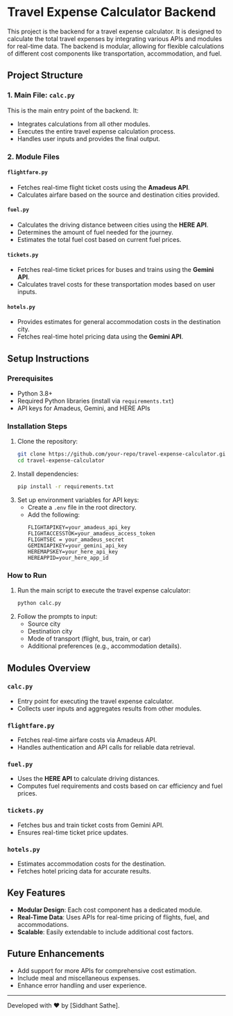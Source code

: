 # Travel Expense Calculator Backend

This project is the backend for a travel expense calculator. It is designed to calculate the total travel expenses by integrating various APIs and modules for real-time data. The backend is modular, allowing for flexible calculations of different cost components like transportation, accommodation, and fuel.

## **Project Structure**

### **1. Main File: `calc.py`**
This is the main entry point of the backend. It:
- Integrates calculations from all other modules.
- Executes the entire travel expense calculation process.
- Handles user inputs and provides the final output.

### **2. Module Files**

#### **`flightfare.py`**
- Fetches real-time flight ticket costs using the **Amadeus API**.
- Calculates airfare based on the source and destination cities provided.

#### **`fuel.py`**
- Calculates the driving distance between cities using the **HERE API**.
- Determines the amount of fuel needed for the journey.
- Estimates the total fuel cost based on current fuel prices.

#### **`tickets.py`**
- Fetches real-time ticket prices for buses and trains using the **Gemini API**.
- Calculates travel costs for these transportation modes based on user inputs.

#### **`hotels.py`**
- Provides estimates for general accommodation costs in the destination city.
- Fetches real-time hotel pricing data using the **Gemini API**.

## **Setup Instructions**

### **Prerequisites**
- Python 3.8+
- Required Python libraries (install via `requirements.txt`)
- API keys for Amadeus, Gemini, and HERE APIs

### **Installation Steps**
1. Clone the repository:
   ```bash
   git clone https://github.com/your-repo/travel-expense-calculator.git
   cd travel-expense-calculator
   ```
2. Install dependencies:
   ```bash
   pip install -r requirements.txt
   ```
3. Set up environment variables for API keys:
   - Create a `.env` file in the root directory.
   - Add the following:
     ```env
     FLIGHTAPIKEY=your_amadeus_api_key
     FLIGHTACCESSTOK=your_amadeus_access_token
     FLIGHTSEC = your_amadeus_secret
     GEMINIAPIKEY=your_gemini_api_key
     HEREMAPSKEY=your_here_api_key
     HEREAPPID=your_here_app_id
     ```

### **How to Run**
1. Run the main script to execute the travel expense calculator:
   ```bash
   python calc.py
   ```
2. Follow the prompts to input:
   - Source city
   - Destination city
   - Mode of transport (flight, bus, train, or car)
   - Additional preferences (e.g., accommodation details).

## **Modules Overview**

### **`calc.py`**
- Entry point for executing the travel expense calculator.
- Collects user inputs and aggregates results from other modules.

### **`flightfare.py`**
- Fetches real-time airfare costs via Amadeus API.
- Handles authentication and API calls for reliable data retrieval.

### **`fuel.py`**
- Uses the **HERE API** to calculate driving distances.
- Computes fuel requirements and costs based on car efficiency and fuel prices.

### **`tickets.py`**
- Fetches bus and train ticket costs from Gemini API.
- Ensures real-time ticket price updates.

### **`hotels.py`**
- Estimates accommodation costs for the destination.
- Fetches hotel pricing data for accurate results.

## **Key Features**
- **Modular Design**: Each cost component has a dedicated module.
- **Real-Time Data**: Uses APIs for real-time pricing of flights, fuel, and accommodations.
- **Scalable**: Easily extendable to include additional cost factors.

## **Future Enhancements**
- Add support for more APIs for comprehensive cost estimation.
- Include meal and miscellaneous expenses.
- Enhance error handling and user experience.

---

Developed with ❤️ by [Siddhant Sathe].

